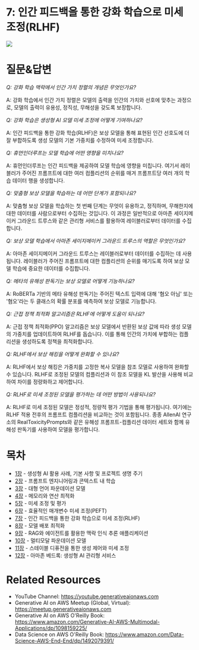 # 7: 인간 피드백을 통한 강화 학습으로 미세 조정(RLHF)
[![](../img/gaia_book_cover_sm.png)](https://www.amazon.com/Generative-AI-AWS-Multimodal-Applications/dp/1098159225/)

# 질문&답변

_Q: 강화 학습 맥락에서 인간 가치 정렬의 개념은 무엇인가요?_

A: 강화 학습에서 인간 가치 정렬은 모델의 출력을 인간의 가치와 선호에 맞추는 과정으로, 모델의 출력이 유용성, 정직성, 무해성을 갖도록 보장합니다.

_Q: 강화 학습은 생성형 AI 모델 미세 조정에 어떻게 기여하나요?_

A: 인간 피드백을 통한 강화 학습(RLHF)은 보상 모델을 통해 표현된 인간 선호도에 더 잘 부합하도록 생성 모델의 기본 가중치를 수정하여 미세 조정합니다.

_Q: 휴먼인더루프는 모델 학습에 어떤 영향을 미치나요?_

A: 휴먼인더루프는 인간 피드백을 제공하여 모델 학습에 영향을 미칩니다. 여기서 레이블러가 주어진 프롬프트에 대한 여러 컴플리션의 순위를 매겨 프롬프트당 여러 개의 학습 데이터 행을 생성합니다.

_Q: 맞춤형 보상 모델을 학습하는 데 어떤 단계가 포함되나요?_

A: 맞춤형 보상 모델을 학습하는 첫 번째 단계는 무엇이 유용하고, 정직하며, 무해한지에 대한 데이터를 사람으로부터 수집하는 것입니다. 이 과정은 일반적으로 아마존 세이지메이커 그라운드 트루스와 같은 관리형 서비스를 활용하여 레이블러로부터 데이터를 수집합니다.

_Q: 보상 모델 학습에서 아마존 세이지메이커 그라운드 트루스의 역할은 무엇인가요?_

A: 아마존 세이지메이커 그라운드 트루스는 레이블러로부터 데이터를 수집하는 데 사용됩니다. 레이블러가 주어진 프롬프트에 대한 컴플리션의 순위를 매기도록 하여 보상 모델 학습에 중요한 데이터를 수집합니다.

_Q: 메타의 유해성 판독기는 보상 모델로 어떻게 기능하나요?_

A: RoBERTa 기반의 메타 유해성 판독기는 주어진 텍스트 입력에 대해 '혐오 아님' 또는 '혐오'라는 두 클래스의 확률 분포를 예측하여 보상 모델로 기능합니다.

_Q: 근접 정책 최적화 알고리즘은 RLHF에 어떻게 도움이 되나요?_

A: 근접 정책 최적화(PPO) 알고리즘은 보상 모델에서 반환된 보상 값에 따라 생성 모델의 가중치를 업데이트하여 RLHF를 돕습니다. 이를 통해 인간의 가치에 부합하는 컴플리션을 생성하도록 정책을 최적화합니다.

_Q: RLHF에서 보상 해킹을 어떻게 완화할 수 있나요?_

A: RLHF에서 보상 해킹은 가중치를 고정한 복사 모델을 참조 모델로 사용하여 완화할 수 있습니다. RLHF로 조정된 모델의 컴플리션과 이 참조 모델을 KL 발산을 사용해 비교하여 차이를 정량화하고 제어합니다.

_Q: RLHF로 미세 조정된 모델을 평가하는 데 어떤 방법이 사용되나요?_

A: RLHF로 미세 조정된 모델은 정성적, 정량적 평가 기법을 통해 평가됩니다. 여기에는 RLHF 적용 전후의 프롬프트 컴플리션을 비교하는 것이 포함됩니다. 종종 AllenAI 연구소의 RealToxicityPrompts와 같은 유해성 프롬프트-컴플리션 데이터 세트와 함께 유해성 판독기를 사용하여 모델을 평가합니다.

# 목차
* [1장](/01_intro) - 생성형 AI 활용 사례, 기본 사항 및 프로젝트 생명 주기
* [2장](/02_prompt) - 프롬프트 엔지니어링과 콘텍스트 내 학습
* [3장](/03_foundation) - 대형 언어 파운데이션 모델
* [4장](/04_optimize) - 메모리와 연산 최적화
* [5장](/05_finetune) - 미세 조정 및 평가
* [6장](/06_peft) - 효율적인 매개변수 미세 조정(PEFT)
* [7장](/07_rlhf) - 인간 피드백을 통한 강화 학습으로 미세 조정(RLHF)
* [8장](/08_deploy) - 모델 배포 최적화
* [9장](/09_rag) - RAG와 에이전트를 활용한 맥락 인식 추론 애플리케이션
* [10장](/10_multimodal) - 멀티모달 파운데이션 모델
* [11장](/11_diffusers) - 스테이블 디퓨전을 통한 생성 제어와 미세 조정
* [12장](/12_bedrock) - 아마존 베드록: 생성형 AI 관리형 서비스

# Related Resources
* YouTube Channel: https://youtube.generativeaionaws.com
* Generative AI on AWS Meetup (Global, Virtual): https://meetup.generativeaionaws.com
* Generative AI on AWS O'Reilly Book: https://www.amazon.com/Generative-AI-AWS-Multimodal-Applications/dp/1098159225/
* Data Science on AWS O'Reilly Book: https://www.amazon.com/Data-Science-AWS-End-End/dp/1492079391/
